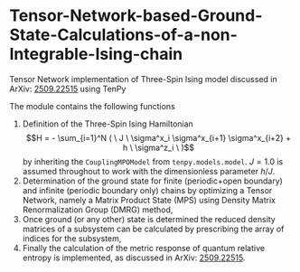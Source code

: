 # Tensor-Network-based-Ground-State-Calculations-of-a-non-Integrable-Ising-chain
Tensor Network implementation of Three-Spin Ising model discussed in ArXiv: [2509.22515](https://arxiv.org/abs/2509.22515) using TenPy

The module contains the following functions

1. Definition of the Three-Spin Ising Hamiltonian $$H = - \sum_{i=1}^N ( \ J \ \sigma^x_i \sigma^x_{i+1} \sigma^x_{i+2} + h \  \sigma^z_i \ )$$
by inheriting the `CouplingMPOModel` from `tenpy.models.model`. $J=1.0$ is assumed throughout to work with the dimensionless parameter $h/J$.
2. Determination of the ground state for finite (periodic+open boundary) and infinite (periodic boundary only) chains by optimizing a Tensor Network, namely a Matrix Product State (MPS) using Density Matrix Renormalization Group (DMRG) method,
3. Once ground (or any other) state is determined the reduced density matrices of a subsystem can be calculated by prescribing the array of indices for the subsystem,
4. Finally the calculation of the metric response of quantum relative entropy is implemented, as discussed in ArXiv: [2509.22515](https://arxiv.org/abs/2509.22515).
